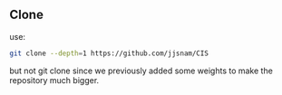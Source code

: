 ## Clone

use:

```bash
git clone --depth=1 https://github.com/jjsnam/CIS
```

but not git clone since we previously added some weights to make the repository much bigger.